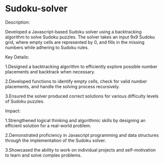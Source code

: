 # Sudoku-solver

Description:

Developed a Javascript-based Sudoku solver using a backtracking algorithm to solve Sudoku puzzles. The solver takes an input 9x9 Sudoku grid, where empty cells are represented by 0, and fills in the missing numbers while adhering to Sudoku rules.

Key Details:

1.Designed a backtracking algorithm to efficiently explore possible number placements and backtrack when necessary.

2.Developed functions to identify empty cells, check for valid number placements, and handle the solving process recursively.

3.Ensured the solver produced correct solutions for various difficulty levels of Sudoku puzzles.

Impact:

1.Strengthened logical thinking and algorithmic skills by designing an efficient solution for a real-world problem.

2.Demonstrated proficiency in Javascript programming and data structures through the implementation of the Sudoku solver.

3.Showcased the ability to work on individual projects and self-motivation to learn and solve complex problems.
